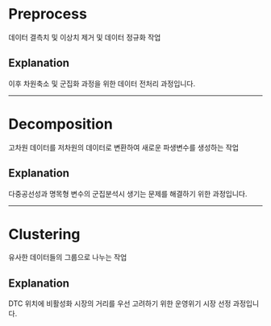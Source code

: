 # Preprocess

데이터 결측치 및 이상치 제거 및 데이터 정규화 작업

## Explanation

이후 차원축소 및 군집화 과정을 위한 데이터 전처리 과정입니다.

--------------------------------------------------------------

# Decomposition

고차원 데이터를 저차원의 데이터로 변환하여 새로운 파생변수를 생성하는 작업

## Explanation

다중공선성과 명목형 변수의 군집분석시 생기는 문제를 해결하기 위한 과정입니다.

--------------------------------------------------------------

# Clustering

유사한 데이터들의 그룹으로 나누는 작업

## Explanation

DTC 위치에 비활성화 시장의 거리를 우선 고려하기 위한 운영위기 시장 선정 과정입니다.
